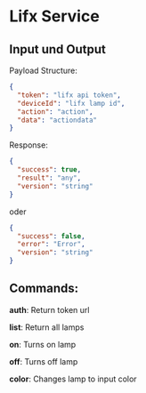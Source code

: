 # Lifx Service

## Input und Output

Payload Structure:

```json
{
  "token": "lifx api token",
  "deviceId": "lifx lamp id",
  "action": "action",
  "data": "actiondata"
}
```

Response:

```json
{
  "success": true,
  "result": "any",
  "version": "string"
}
```

oder

```json
{
  "success": false,
  "error": "Error",
  "version": "string"
}
```

## Commands:

<b>auth</b>: Return token url

<b>list</b>: Return all lamps

<b>on</b>: Turns on lamp

<b>off</b>: Turns off lamp

<b>color</b>: Changes lamp to input color
